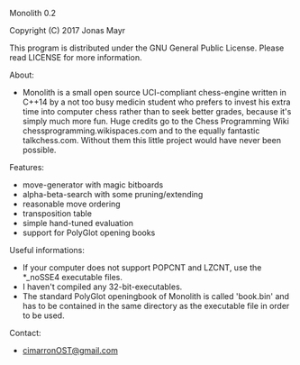 Monolith 0.2

Copyright (C) 2017 Jonas Mayr

This program is distributed under the GNU General Public License. Please read LICENSE for more information.


About:
- Monolith is a small open source UCI-compliant chess-engine written in C++14 by a not too busy medicin student who prefers to invest his extra time into computer chess rather than to seek better grades, because it's simply much more fun. Huge credits go to the Chess Programming Wiki chessprogramming.wikispaces.com and to the equally fantastic talkchess.com. Without them this little project would have never been possible.


Features:
- move-generator with magic bitboards
- alpha-beta-search with some pruning/extending
- reasonable move ordering
- transposition table
- simple hand-tuned evaluation
- support for PolyGlot opening books


Useful informations:
- If your computer does not support POPCNT and LZCNT, use the *_noSSE4 executable files.
- I haven't compiled any 32-bit-executables.
- The standard PolyGlot openingbook of Monolith is called 'book.bin' and has to be contained in the same directory as the executable file in order to be used.


Contact:
- cimarronOST@gmail.com
